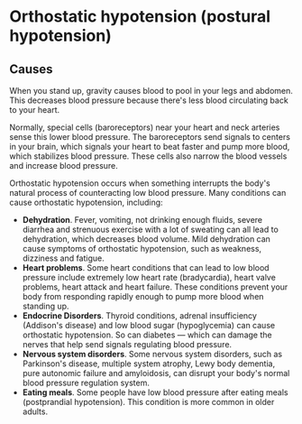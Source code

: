# Orthostatic hypotension (postural hypotension)

## Causes

When you stand up, gravity causes blood to pool in your legs and abdomen. This decreases blood pressure because there's less blood circulating back to your heart.

Normally, special cells (baroreceptors) near your heart and neck arteries sense this lower blood pressure. The baroreceptors send signals to centers in your brain, which signals your heart to beat faster and pump more blood, which stabilizes blood pressure. These cells also narrow the blood vessels and increase blood pressure.

Orthostatic hypotension occurs when something interrupts the body's natural process of counteracting low blood pressure. Many conditions can cause orthostatic hypotension, including:

  - **Dehydration**. Fever, vomiting, not drinking enough fluids, severe diarrhea and strenuous exercise with a lot of sweating can all lead to dehydration, which decreases blood volume. Mild dehydration can cause symptoms of orthostatic hypotension, such as weakness, dizziness and fatigue.
  - **Heart problems**. Some heart conditions that can lead to low blood pressure include extremely low heart rate (bradycardia), heart valve problems, heart attack and heart failure. These conditions prevent your body from responding rapidly enough to pump more blood when standing up.
  - **Endocrine Disorders**. Thyroid conditions, adrenal insufficiency (Addison's disease) and low blood sugar (hypoglycemia) can cause orthostatic hypotension. So can diabetes — which can damage the nerves that help send signals regulating blood pressure.
  - **Nervous system disorders**. Some nervous system disorders, such as Parkinson's disease, multiple system atrophy, Lewy body dementia, pure autonomic failure and amyloidosis, can disrupt your body's normal blood pressure regulation system.
  - **Eating meals**. Some people have low blood pressure after eating meals (postprandial hypotension). This condition is more common in older adults.
